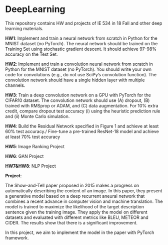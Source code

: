 # DeepLearning
This repository contains HW and projects of IE 534 in 18 Fall and other deep learning materials.

**HW1**: Implement and train a neural network from scratch in Python for the MNIST dataset (no PyTorch). The neural network should be trained on the Training Set using stochastic gradient descent. It should achieve 97-98% accuracy on the Test Set.

**HW2**: Implement and train a convolution neural network from scratch in Python for the MNIST dataset (no PyTorch). You should write your own code for convolutions (e.g., do not use SciPy’s convolution function). The convolution network should have a single hidden layer with multiple channels.

**HW3**: Train a deep convolution network on a GPU with PyTorch for the CIFAR10 dataset. The convolution network should use (A) dropout, (B) trained with RMSprop or ADAM, and (C) data augmentation. For 10% extra credit, compare dropout test accuracy (i) using the heuristic prediction rule and (ii) Monte Carlo simulation.

**HW4**: Build the Residual Network specified in Figure 1 and achieve at least 60% test accuracy./
     Fine-tune a pre-trained ResNet-18 model and achieve at least 70% test accuracy
     
**HW5**: Image Ranking Project

**HW6**: GAN Project

**HW7&HW8**: NLP Project

**Project**: 

The Show-and-Tell paper proposed in 2015 makes a progress on automatically describing the content of an image. In this paper, they present a generative model based on a deep recurrent aneural network that combines a recent advance in computer vision and machine translation. The model is trained to maximize the likelihood of the target description sentence given the training image. They apply the model on different datasets and evaluated with different metrics like BLEU, METEOR and CIDER. The results show that there is a significant improvement.

In this project, we aim to implement the model in the paper with PyTorch framework.


